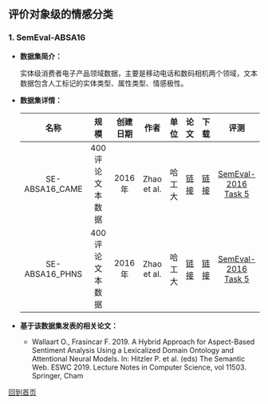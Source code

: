 ## 评价对象级的情感分类

### 1. SemEval-ABSA16
- <strong>数据集简介：</strong>

    实体级消费者电子产品领域数据，主要是移动电话和数码相机两个领域，文本数据包含人工标记的实体类型、属性类型、情感极性。

- <strong>数据集详情：</strong>

    |  名称 | 规模 | 创建日期 | 作者 | 单位 | 论文 | 下载 | 评测 |
    | :---: | :---:| :---: | :---: | :---: | :---: | :---: | :---: |
    | SE-ABSA16_CAME | 400评论文本数据 | 2016年 | Zhao et al. | 哈工大 | [链接](https://ieeexplore.ieee.org/document/6824679) | [链接](http://metashare.ilsp.gr:8080/repository/browse/semeval-2016-absa-mobile-phones-reviews-chinese-train-data-subtask-1/f651041268d411e59f7c842b2b6a04d77f78a1885b994740895c77b3fd15c69a/)| [SemEval-2016 Task 5](http://alt.qcri.org/semeval2016/task5/) |
    | SE-ABSA16_PHNS | 400评论文本数据 | 2016年 | Zhao et al. | 哈工大 | [链接](https://ieeexplore.ieee.org/document/6824679) | [链接](http://metashare.ilsp.gr:8080/repository/browse/semeval-2016-absa-mobile-phones-reviews-chinese-train-data-subtask-1/f651041268d411e59f7c842b2b6a04d77f78a1885b994740895c77b3fd15c69a/)| [SemEval-2016 Task 5](http://alt.qcri.org/semeval2016/task5/) |

- <strong>基于该数据集发表的相关论文：</strong>
    - Wallaart O., Frasincar F. 2019. A Hybrid Approach for Aspect-Based Sentiment Analysis Using a Lexicalized Domain Ontology and Attentional Neural Models. In: Hitzler P. et al. (eds) The Semantic Web. ESWC 2019. Lecture Notes in Computer Science, vol 11503. Springer, Cham

[回到首页](/README.md)

